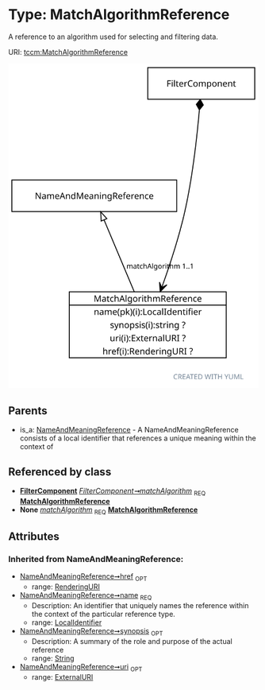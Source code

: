 
# Type: MatchAlgorithmReference


A reference to an algorithm used for selecting and filtering data.

URI: [tccm:MatchAlgorithmReference](https://hotecosystem.org/tccm/MatchAlgorithmReference)


![img](images/MatchAlgorithmReference.svg)

## Parents

 *  is_a: [NameAndMeaningReference](NameAndMeaningReference.md) - A NameAndMeaningReference consists of a local identifier that references a unique meaning within the context of

## Referenced by class

 *  **[FilterComponent](FilterComponent.md)** *[FilterComponent➞matchAlgorithm](FilterComponent_matchAlgorithm.md)*  <sub>REQ</sub>  **[MatchAlgorithmReference](MatchAlgorithmReference.md)**
 *  **None** *[matchAlgorithm](matchAlgorithm.md)*  <sub>REQ</sub>  **[MatchAlgorithmReference](MatchAlgorithmReference.md)**

## Attributes


### Inherited from NameAndMeaningReference:

 * [NameAndMeaningReference➞href](NameAndMeaningReference_href.md)  <sub>OPT</sub>
    * range: [RenderingURI](types/RenderingURI.md)
 * [NameAndMeaningReference➞name](NameAndMeaningReference_name.md)  <sub>REQ</sub>
    * Description: An identifier that uniquely names the reference within the context of the particular reference type.
    * range: [LocalIdentifier](types/LocalIdentifier.md)
 * [NameAndMeaningReference➞synopsis](NameAndMeaningReference_synopsis.md)  <sub>OPT</sub>
    * Description: A summary of the role and purpose of the actual reference
    * range: [String](types/String.md)
 * [NameAndMeaningReference➞uri](NameAndMeaningReference_uri.md)  <sub>OPT</sub>
    * range: [ExternalURI](types/ExternalURI.md)

